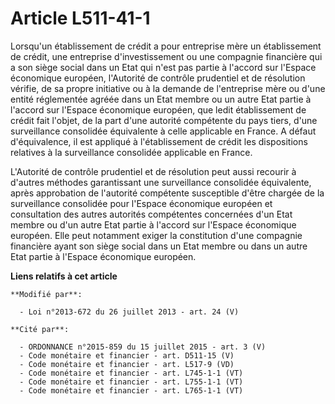 # Article L511-41-1

Lorsqu'un établissement de crédit a pour entreprise mère un établissement de crédit, une entreprise d'investissement ou une
compagnie financière qui a son siège social dans un Etat qui n'est pas partie à l'accord sur l'Espace économique européen,
l'Autorité de contrôle prudentiel et de résolution vérifie, de sa propre initiative ou à la demande de l'entreprise mère ou
d'une entité réglementée agréée dans un Etat membre ou un autre Etat partie à l'accord sur l'Espace économique européen, que
ledit établissement de crédit fait l'objet, de la part d'une autorité compétente du pays tiers, d'une surveillance consolidée
équivalente à celle applicable en France. A défaut d'équivalence, il est appliqué à l'établissement de crédit les
dispositions relatives à la surveillance consolidée applicable en France. 

L'Autorité de contrôle prudentiel et de résolution peut aussi recourir à d'autres méthodes garantissant une surveillance
consolidée équivalente, après approbation de l'autorité compétente susceptible d'être chargée de la surveillance consolidée
pour l'Espace économique européen et consultation des autres autorités compétentes concernées d'un Etat membre ou d'un autre
Etat partie à l'accord sur l'Espace économique européen. Elle peut notamment exiger la constitution d'une compagnie
financière ayant son siège social dans un Etat membre ou dans un autre Etat partie à l'Espace économique européen.

**Liens relatifs à cet article**

	**Modifié par**:

	  - Loi n°2013-672 du 26 juillet 2013 - art. 24 (V)

	**Cité par**:

	  - ORDONNANCE n°2015-859 du 15 juillet 2015 - art. 3 (V)
	  - Code monétaire et financier - art. D511-15 (V)
	  - Code monétaire et financier - art. L517-9 (VD)
	  - Code monétaire et financier - art. L745-1-1 (VT)
	  - Code monétaire et financier - art. L755-1-1 (VT)
	  - Code monétaire et financier - art. L765-1-1 (VT)
